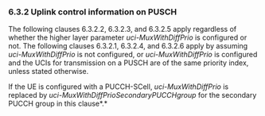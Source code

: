 ### 6.3.2 Uplink control information on PUSCH

The following clauses 6.3.2.2, 6.3.2.3, and 6.3.2.5 apply regardless of
whether the higher layer parameter *uci-MuxWithDiffPrio* is configured
or not. The following clauses 6.3.2.1, 6.3.2.4, and 6.3.2.6 apply by
assuming *uci-MuxWithDiffPrio* is not configured, or
*uci-MuxWithDiffPrio* is configured and the UCIs for transmission on a
PUSCH are of the same priority index, unless stated otherwise.

If the UE is configured with a PUCCH-SCell, *uci-MuxWithDiffPrio* is
replaced by *uci-MuxWithDiffPrioSecondaryPUCCHgroup* for the secondary
PUCCH group in this clause*.*